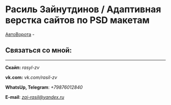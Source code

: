 # Расиль Зайнутдинов / Адаптивная верстка сайтов по PSD макетам

[АвтоВорота]("адрес "Описание") - 


## Связаться со мной:
---
__Скайп:__ *rasyl-zv*

__vk.com:__ *vk.com/rasil-zv*

__WhatsUp, Telegram__: *+79876012840*

__E-mail__: *zaj-rasil@yandex.ru*
